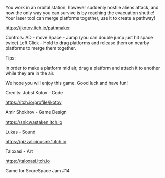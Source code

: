 You work in an orbital station, however suddenly hostile aliens attack, and now the only way you can survive is by reaching the evacuation shuttle! Your laser tool can merge platforms together, use it to create a pathway!

https://jkotov.itch.io/pathmaker  


Controls:
AD - move
Space - Jump (you can double jump just hit space twice)
Left Click - Hold to drag platforms and release them on nearby platforms to merge them together.

Tips:

In order to make a platform mid air, drag a platform and attach it to another while they are in the air.

  
We hope you will enjoy this game. Good luck and have fun!

Credits:
Jobst Kotov - Code  

https://itch.io/profile/jkotov  

Amir Shokirov - Game Design  

https://snicwastaken.itch.io  

Lukas - Sound  

https://pizzaliciousmk1.itch.io  

Taloxasi - Art  

https://taloxasi.itch.io  


Game for ScoreSpace Jam #14
